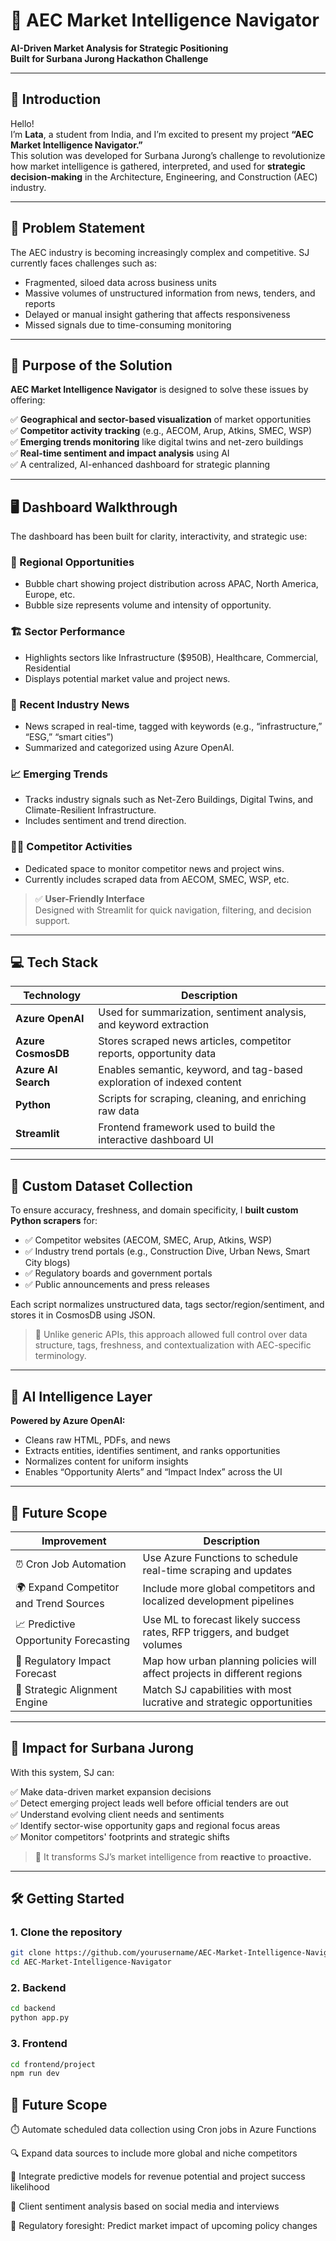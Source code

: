 # 🧠 AEC Market Intelligence Navigator  
**AI-Driven Market Analysis for Strategic Positioning**  
**Built for Surbana Jurong Hackathon Challenge**

---

## 🎤 Introduction

Hello!  
I’m **Lata**, a student from India, and I’m excited to present my project **“AEC Market Intelligence Navigator.”**  
This solution was developed for Surbana Jurong’s challenge to revolutionize how market intelligence is gathered, interpreted, and used for **strategic decision-making** in the Architecture, Engineering, and Construction (AEC) industry.

---

## 📌 Problem Statement

The AEC industry is becoming increasingly complex and competitive. SJ currently faces challenges such as:

- Fragmented, siloed data across business units  
- Massive volumes of unstructured information from news, tenders, and reports  
- Delayed or manual insight gathering that affects responsiveness  
- Missed signals due to time-consuming monitoring

---

## 🎯 Purpose of the Solution

**AEC Market Intelligence Navigator** is designed to solve these issues by offering:

✅ **Geographical and sector-based visualization** of market opportunities  
✅ **Competitor activity tracking** (e.g., AECOM, Arup, Atkins, SMEC, WSP)  
✅ **Emerging trends monitoring** like digital twins and net-zero buildings  
✅ **Real-time sentiment and impact analysis** using AI  
✅ A centralized, AI-enhanced dashboard for strategic planning  

---

## 🖥️ Dashboard Walkthrough

The dashboard has been built for clarity, interactivity, and strategic use:

### 📍 Regional Opportunities  
- Bubble chart showing project distribution across APAC, North America, Europe, etc.  
- Bubble size represents volume and intensity of opportunity.

### 🏗️ Sector Performance  
- Highlights sectors like Infrastructure ($950B), Healthcare, Commercial, Residential  
- Displays potential market value and project news.

### 📰 Recent Industry News  
- News scraped in real-time, tagged with keywords (e.g., “infrastructure,” “ESG,” “smart cities”)  
- Summarized and categorized using Azure OpenAI.

### 📈 Emerging Trends  
- Tracks industry signals such as Net-Zero Buildings, Digital Twins, and Climate-Resilient Infrastructure.  
- Includes sentiment and trend direction.

### 🕵️‍♀️ Competitor Activities  
- Dedicated space to monitor competitor news and project wins.  
- Currently includes scraped data from AECOM, SMEC, WSP, etc.

> ✅ **User-Friendly Interface**  
> Designed with Streamlit for quick navigation, filtering, and decision support.

---

## 💻 Tech Stack

| Technology        | Description                                                                 |
|------------------|-----------------------------------------------------------------------------|
| **Azure OpenAI** | Used for summarization, sentiment analysis, and keyword extraction          |
| **Azure CosmosDB** | Stores scraped news articles, competitor reports, opportunity data         |
| **Azure AI Search** | Enables semantic, keyword, and tag-based exploration of indexed content   |
| **Python**        | Scripts for scraping, cleaning, and enriching raw data                      |
| **Streamlit**     | Frontend framework used to build the interactive dashboard UI               |

---

## 🔎 Custom Dataset Collection

To ensure accuracy, freshness, and domain specificity, I **built custom Python scrapers** for:

- ✅ Competitor websites (AECOM, SMEC, Arup, Atkins, WSP)
- ✅ Industry trend portals (e.g., Construction Dive, Urban News, Smart City blogs)
- ✅ Regulatory boards and government portals
- ✅ Public announcements and press releases

Each script normalizes unstructured data, tags sector/region/sentiment, and stores it in CosmosDB using JSON.  

> 📌 Unlike generic APIs, this approach allowed full control over data structure, tags, freshness, and contextualization with AEC-specific terminology.

---

## 🧠 AI Intelligence Layer

**Powered by Azure OpenAI:**
- Cleans raw HTML, PDFs, and news  
- Extracts entities, identifies sentiment, and ranks opportunities  
- Normalizes content for uniform insights  
- Enables “Opportunity Alerts” and “Impact Index” across the UI

---

## 🔮 Future Scope

| Improvement                          | Description                                                                 |
|--------------------------------------|-----------------------------------------------------------------------------|
| ⏰ Cron Job Automation                | Use Azure Functions to schedule real-time scraping and updates             |
| 🌍 Expand Competitor and Trend Sources | Include more global competitors and localized development pipelines         |
| 📈 Predictive Opportunity Forecasting | Use ML to forecast likely success rates, RFP triggers, and budget volumes  |
| 📜 Regulatory Impact Forecast        | Map how urban planning policies will affect projects in different regions   |
| 🧠 Strategic Alignment Engine        | Match SJ capabilities with most lucrative and strategic opportunities       |

---

## 🚀 Impact for Surbana Jurong

With this system, SJ can:

✅ Make data-driven market expansion decisions  
✅ Detect emerging project leads well before official tenders are out  
✅ Understand evolving client needs and sentiments  
✅ Identify sector-wise opportunity gaps and regional focus areas  
✅ Monitor competitors' footprints and strategic shifts  

> 🎯 It transforms SJ’s market intelligence from **reactive** to **proactive.**

---

## 🛠️ Getting Started

### 1. Clone the repository
```bash
git clone https://github.com/yourusername/AEC-Market-Intelligence-Navigator.git
cd AEC-Market-Intelligence-Navigator

```

### 2. Backend
```bash
cd backend
python app.py 
```

### 3. Frontend
```bash
cd frontend/project
npm run dev 

```

## 🔮 Future Scope

⏱️ Automate scheduled data collection using Cron jobs in Azure Functions

🔍 Expand data sources to include more global and niche competitors

🧠 Integrate predictive models for revenue potential and project success likelihood

📢 Client sentiment analysis based on social media and interviews

📜 Regulatory foresight: Predict market impact of upcoming policy changes


